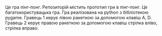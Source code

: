 Це гра пінг-понг. Репозиторій містить прототип гри в пінг-понг. Це багатокористувацька гра. Гра реалізована на python з бібліотекою pygame. Гравець 1 керує лівою ракеткою за допомогою клавіш A, D. Гравець 2 керує правою ракеткою за допомогою клавіш стрілка вліво, стрілка вправо.
